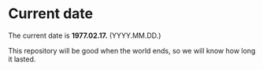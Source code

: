# Current date

The current date is **1977.02.17.** (YYYY.MM.DD.)

This repository will be good when the world ends, so we will know how long it lasted.